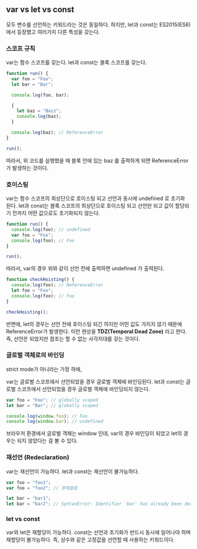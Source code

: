 ## var vs let vs const

모두 변수를 선언하는 키워드라는 것은 동일하다. 하지만, let과 const는 ES2015(ES6)에서 등장했고 여러가지 다른 특성을 갖는다.

### 스코프 규칙

var는 함수 스코프를 갖는다.
let과 const는 블록 스코프를 갖는다.

```jsx
function run() {
  var foo = "Foo";
  let bar = "Bar";

  console.log(foo, bar);

  {
    let baz = "Bazz";
    console.log(baz);
  }

  console.log(baz); // ReferenceError
}

run();
```

따라서, 위 코드를 실행했을 때 블록 안에 있는 baz 를 출력하게 되면 ReferenceError가 발생하는 것이다.

### 호이스팅

var는 함수 스코프의 최상단으로 호이스팅 되고 선언과 동시에 undefined 로 초기화 된다.
let과 const는 블록 스코프의 최상단으로 호이스팅 되고 선언만 되고 값이 할당되기 전까지 어떤 값으로도 초기화되지 않는다.

```jsx
function run() {
  console.log(foo); // undefined
  var foo = "Foo";
  console.log(foo); // Foo
}

run();
```

따라서, var의 경우 위와 같이 선언 전에 출력하면 undefined 가 출력된다.

```jsx
function checkHoisting() {
  console.log(foo); // ReferenceError
  let foo = "Foo";
  console.log(foo); // Foo
}

checkHoisting();
```

반면에, let의 경우는 선언 전에 호이스팅 되긴 하지만 어떤 값도 가지지 않기 때문에 ReferenceError가 발생한다. 이런 현상을 **TDZ(Temporal Dead Zone)** 라고 한다. 즉, 선언은 되었지만 참조는 할 수 없는 사각지대를 갖는 것이다.

### 글로벌 객체로의 바인딩

strict mode가 아니라는 가정 하에,

var는 글로벌 스코프에서 선언되었을 경우 글로벌 객체에 바인딩된다.
let과 const는 글로벌 스코프에서 선언되었을 경우 글로벌 객체에 바인딩되지 않는다.

```jsx
var foo = "Foo"; // globally scoped
let bar = "Bar"; // globally scoped

console.log(window.foo); // Foo
console.log(window.bar); // undefined
```

브라우저 환경에서 글로벌 객체는 window 인데, var의 경우 바인딩이 되었고 let의 경우는 되지 않았다는 걸 볼 수 있다.

### 재선언 (Redeclaration)

var는 재선언이 가능하다.
let과 const는 재선언이 불가능하다.

```jsx
var foo = "foo1";
var foo = "foo2"; // 문제없음

let bar = "bar1";
let bar = "bar2"; // SyntaxError: Identifier 'bar' has already been declared
```

### let vs const

var와 let은 재할당이 가능하다.
const는 선언과 초기화가 반드시 동시에 일어나야 하며 재할당이 불가능하다. 즉, 상수와 같은 고정값을 선언할 때 사용하는 키워드이다.

